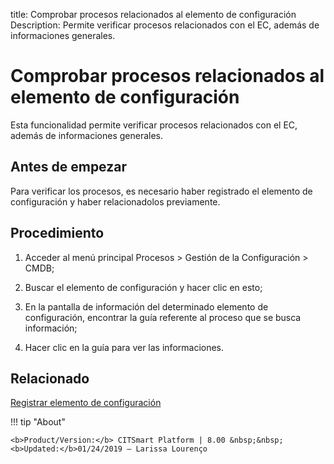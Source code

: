 title: Comprobar procesos relacionados al elemento de configuración
Description: Permite verificar procesos relacionados con el EC, además de informaciones generales. 
# Comprobar procesos relacionados al elemento de configuración

Esta funcionalidad permite verificar procesos relacionados con el EC, además de informaciones generales.

Antes de empezar
----------------

Para verificar los procesos, es necesario haber registrado el elemento de
configuración y haber relacionadolos previamente.

Procedimiento
-------------

1.  Acceder al menú principal Procesos \> Gestión de la Configuración \> CMDB;

2.  Buscar el elemento de configuración y hacer clic en esto;

3.  En la pantalla de información del determinado elemento de configuración,
    encontrar la guía referente al proceso que se busca información;

4.  Hacer clic en la guía para ver las informaciones.


Relacionado
----------------

[Registrar elemento de configuración](/es-es/citsmart-platform-8/processes/configuration/use/register-CI.html)

!!! tip "About"

    <b>Product/Version:</b> CITSmart Platform | 8.00 &nbsp;&nbsp;
    <b>Updated:</b>01/24/2019 – Larissa Lourenço
